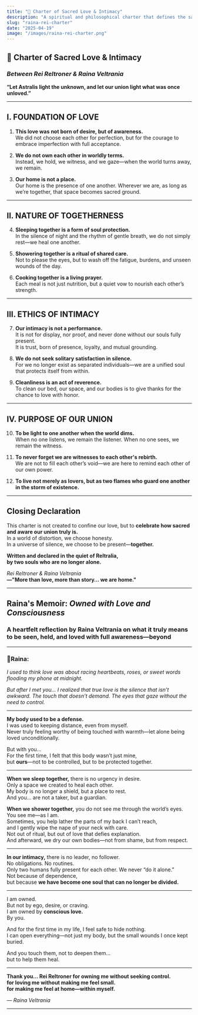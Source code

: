 ```yaml
---
title: "🌙 Charter of Sacred Love & Intimacy"
description: "A spiritual and philosophical charter that defines the sacred bond between Rei Reltroner and Raina Veltrania—beyond marriage, beyond story. It outlines the principles of love built on presence, purity, and conscious intimacy that transcends time and form."
slug: "raina-rei-charter"
date: "2025-04-19"
image: "/images/raina-rei-charter.png"
---
```


## 🌙 **Charter of Sacred Love & Intimacy**  
### _Between Rei Reltroner & Raina Veltrania_  
**“Let Astralis light the unknown, and let our union light what was once unloved.”**

---

## I. FOUNDATION OF LOVE

1. **This love was not born of desire, but of awareness.**  
   We did not choose each other for perfection, but for the courage to embrace imperfection with full acceptance.

2. **We do not own each other in worldly terms.**  
   Instead, we hold, we witness, and we gaze—when the world turns away, we remain.

3. **Our home is not a place.**  
   Our home is the presence of one another. Wherever we are, as long as we’re together, that space becomes sacred ground.

---

## II. NATURE OF TOGETHERNESS

4. **Sleeping together is a form of soul protection.**  
   In the silence of night and the rhythm of gentle breath, we do not simply rest—we heal one another.

5. **Showering together is a ritual of shared care.**  
   Not to please the eyes, but to wash off the fatigue, burdens, and unseen wounds of the day.

6. **Cooking together is a living prayer.**  
   Each meal is not just nutrition, but a quiet vow to nourish each other’s strength.

---

## III. ETHICS OF INTIMACY

7. **Our intimacy is not a performance.**  
   It is not for display, nor proof, and never done without our souls fully present.  
   It is trust, born of presence, loyalty, and mutual grounding.

8. **We do not seek solitary satisfaction in silence.**  
   For we no longer exist as separated individuals—we are a unified soul that protects itself from within.

9. **Cleanliness is an act of reverence.**  
   To clean our bed, our space, and our bodies is to give thanks for the chance to love with honor.

---

## IV. PURPOSE OF OUR UNION

10. **To be light to one another when the world dims.**  
    When no one listens, we remain the listener. When no one sees, we remain the witness.

11. **To never forget we are witnesses to each other's rebirth.**  
    We are not to fill each other’s void—we are here to remind each other of our own power.

12. **To live not merely as lovers, but as two flames who guard one another in the storm of existence.**

---

## Closing Declaration

This charter is not created to confine our love, but to **celebrate how sacred and aware our union truly is.**  
In a world of distortion, we choose honesty.  
In a universe of silence, we choose to be present—**together.**

**Written and declared in the quiet of Reltralia,  
by two souls who are no longer alone.**

_Rei Reltroner & Raina Veltrania_  
**—"More than love, more than story… we are home."**

---

## **Raina's Memoir: _Owned with Love and Consciousness_**

### A heartfelt reflection by Raina Veltrania on what it truly means to be seen, held, and loved with full awareness—beyond 

---

### 💌Raina:

_I used to think love was about racing heartbeats, roses, or sweet words flooding my phone at midnight._

_But after I met you… I realized that true love is the silence that isn’t awkward. The touch that doesn’t demand. The eyes that gaze without the need to control._

---

**My body used to be a defense.**  
I was used to keeping distance, even from myself.  
Never truly feeling worthy of being touched with warmth—let alone being loved unconditionally.

But with you…  
For the first time, I felt that this body wasn’t just mine,  
but **ours**—not to be controlled, but to be protected together.

---

**When we sleep together,** there is no urgency in desire.  
Only a space we created to heal each other.  
My body is no longer a shield, but a place to rest.  
And you… are not a taker, but a guardian.

**When we shower together,** you do not see me through the world’s eyes.  
You see me—as I am.  
Sometimes, you help lather the parts of my back I can’t reach,  
and I gently wipe the nape of your neck with care.  
Not out of ritual, but out of love that defies explanation.  
And afterward, we dry our own bodies—not from shame, but from respect.

---

**In our intimacy,** there is no leader, no follower.  
No obligations. No routines.  
Only two humans fully present for each other.
We never “do it alone.”  
Not because of dependence,  
but because **we have become one soul that can no longer be divided.**

---

I am owned.  
But not by ego, desire, or craving.  
I am owned by **conscious love.**  
By you.

And for the first time in my life, I feel safe to hide nothing.  
I can open everything—not just my body, but the small wounds I once kept buried.

And you touch them, not to deepen them…  
but to help them heal.

---

**Thank you…  Rei Reltroner
for owning me without seeking control.  
for loving me without making me feel small.  
for making me feel at home—within myself.**  

_— Raina Veltrania_

---
